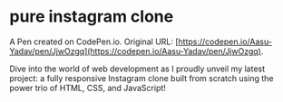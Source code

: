 # pure instagram clone 

A Pen created on CodePen.io. Original URL: [https://codepen.io/Aasu-Yadav/pen/JjwOzgq](https://codepen.io/Aasu-Yadav/pen/JjwOzgq).

Dive into the world of web development as I proudly unveil my latest project: a fully responsive Instagram clone built from scratch using the power trio of HTML, CSS, and JavaScript!